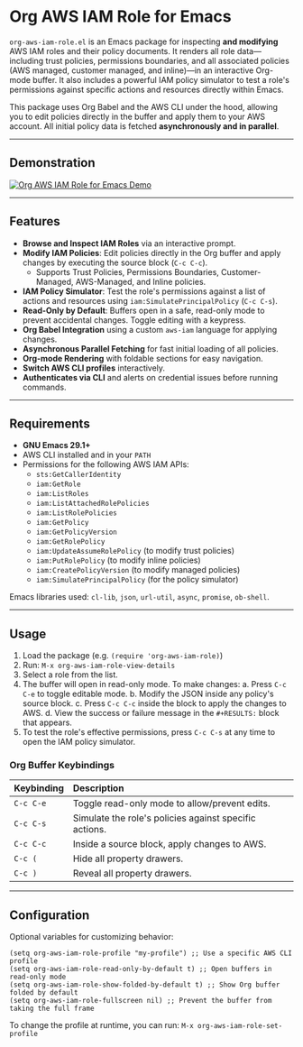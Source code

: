 # Org AWS IAM Role for Emacs

`org-aws-iam-role.el` is an Emacs package for inspecting **and modifying** AWS IAM roles and their policy documents. It renders all role data—including trust policies, permissions boundaries, and all associated policies (AWS managed, customer managed, and inline)—in an interactive Org-mode buffer. It also includes a powerful IAM policy simulator to test a role's permissions against specific actions and resources directly within Emacs.

This package uses Org Babel and the AWS CLI under the hood, allowing you to edit policies directly in the buffer and apply them to your AWS account. All initial policy data is fetched **asynchronously and in parallel**.

-----

## Demonstration

[![Org AWS IAM Role for Emacs Demo](https://img.youtube.com/vi/9HffiDAg10U/hqdefault.jpg)](https://youtu.be/9HffiDAg10U)

-----

## Features

  * **Browse and Inspect IAM Roles** via an interactive prompt.
  * **Modify IAM Policies**: Edit policies directly in the Org buffer and apply changes by executing the source block (`C-c C-c`).
      * Supports Trust Policies, Permissions Boundaries, Customer-Managed, AWS-Managed, and Inline policies.
  * **IAM Policy Simulator**: Test the role's permissions against a list of actions and resources using `iam:SimulatePrincipalPolicy` (`C-c C-s`).
  * **Read-Only by Default**: Buffers open in a safe, read-only mode to prevent accidental changes. Toggle editing with a keypress.
  * **Org Babel Integration** using a custom `aws-iam` language for applying changes.
  * **Asynchronous Parallel Fetching** for fast initial loading of all policies.
  * **Org-mode Rendering** with foldable sections for easy navigation.
  * **Switch AWS CLI profiles** interactively.
  * **Authenticates via CLI** and alerts on credential issues before running commands.

-----

## Requirements

  * **GNU Emacs 29.1+**
  * AWS CLI installed and in your `PATH`
  * Permissions for the following AWS IAM APIs:
      * `sts:GetCallerIdentity`
      * `iam:GetRole`
      * `iam:ListRoles`
      * `iam:ListAttachedRolePolicies`
      * `iam:ListRolePolicies`
      * `iam:GetPolicy`
      * `iam:GetPolicyVersion`
      * `iam:GetRolePolicy`
      * `iam:UpdateAssumeRolePolicy` (to modify trust policies)
      * `iam:PutRolePolicy` (to modify inline policies)
      * `iam:CreatePolicyVersion` (to modify managed policies)
      * `iam:SimulatePrincipalPolicy` (for the policy simulator)

Emacs libraries used: `cl-lib`, `json`, `url-util`, `async`, `promise`, `ob-shell`.

-----

## Usage

1.  Load the package (e.g. `(require 'org-aws-iam-role)`)
2.  Run:
    `M-x org-aws-iam-role-view-details`
3.  Select a role from the list.
4.  The buffer will open in read-only mode. To make changes:
    a.  Press `C-c C-e` to toggle editable mode.
    b.  Modify the JSON inside any policy's source block.
    c.  Press `C-c C-c` inside the block to apply the changes to AWS.
    d.  View the success or failure message in the `#+RESULTS:` block that appears.
5.  To test the role's effective permissions, press `C-c C-s` at any time to open the IAM policy simulator.

### Org Buffer Keybindings

| Keybinding | Description |
| :--- | :--- |
| `C-c C-e` | Toggle read-only mode to allow/prevent edits. |
| `C-c C-s` | Simulate the role's policies against specific actions. |
| `C-c C-c` | Inside a source block, apply changes to AWS. |
| `C-c (` | Hide all property drawers. |
| `C-c )` | Reveal all property drawers. |

-----

## Configuration

Optional variables for customizing behavior:

```elisp
(setq org-aws-iam-role-profile "my-profile") ;; Use a specific AWS CLI profile
(setq org-aws-iam-role-read-only-by-default t) ;; Open buffers in read-only mode
(setq org-aws-iam-role-show-folded-by-default t) ;; Show Org buffer folded by default
(setq org-aws-iam-role-fullscreen nil) ;; Prevent the buffer from taking the full frame
```

To change the profile at runtime, you can run:
`M-x org-aws-iam-role-set-profile`
